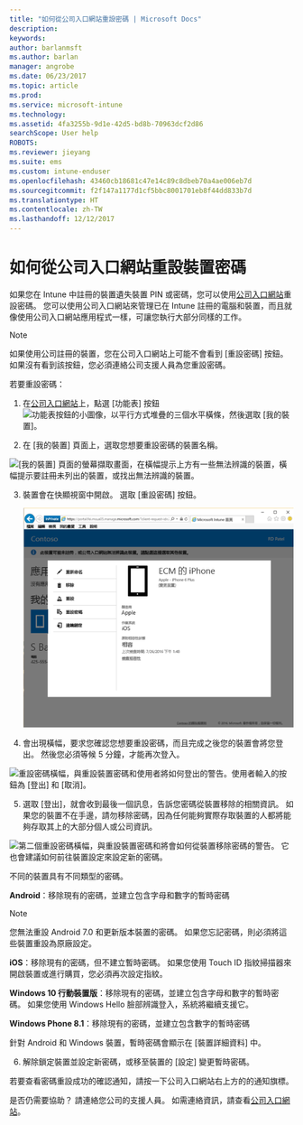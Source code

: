 ```yaml
---
title: "如何從公司入口網站重設密碼 | Microsoft Docs"
description: 
keywords: 
author: barlanmsft
ms.author: barlan
manager: angrobe
ms.date: 06/23/2017
ms.topic: article
ms.prod: 
ms.service: microsoft-intune
ms.technology: 
ms.assetid: 4fa3255b-9d1e-42d5-bd8b-70963dcf2d86
searchScope: User help
ROBOTS: 
ms.reviewer: jieyang
ms.suite: ems
ms.custom: intune-enduser
ms.openlocfilehash: 43460cb18681c47e14c89c8dbeb70a4ae006eb7d
ms.sourcegitcommit: f2f147a1177d1cf5bbc8001701eb8f44dd833b7d
ms.translationtype: HT
ms.contentlocale: zh-TW
ms.lasthandoff: 12/12/2017
---
```

# <a name="how-to-reset-your-device-passcode-from-the-company-portal-website"></a>如何從公司入口網站重設裝置密碼

如果您在 Intune 中註冊的裝置遺失裝置 PIN 或密碼，您可以使用[公司入口網站](https://portal.manage.microsoft.com#HelpDeskDialog)重設密碼。 您可以使用公司入口網站來管理已在 Intune 註冊的電腦和裝置，而且就像使用公司入口網站應用程式一樣，可讓您執行大部分同樣的工作。

> [!NOTE]
> 如果使用公司註冊的裝置，您在公司入口網站上可能不會看到 [重設密碼] 按鈕。 如果沒有看到該按鈕，您必須連絡公司支援人員為您重設密碼。

若要重設密碼：

1.  在[公司入口網站](https://portal.manage.microsoft.com#HelpDeskDialog)上，點選 [功能表] 按鈕![功能表按鈕的小圖像，以平行方式堆疊的三個水平橫條](/intune/media/CP_hamburger_menu.png)，然後選取 [我的裝置]。

2. 在 [我的裝置] 頁面上，選取您想要重設密碼的裝置名稱。

  ![[我的裝置] 頁面的螢幕擷取畫面，在橫幅提示上方有一些無法辨識的裝置，橫幅提示要註冊未列出的裝置，或找出無法辨識的裝置。](./media/macOS_enroll_002_tap_here_banner.png)

3.  裝置會在快顯視窗中開啟。 選取 [重設密碼] 按鈕。

    ![公司入口網站上所選裝置的所有選項，包括重新命名、移除、重設裝置、重設密碼，以及遠端鎖定。 ](./media/iwp-screen-with-all-options.png)

4.  會出現橫幅，要求您確認您想要重設密碼，而且完成之後您的裝置會將您登出。 然後您必須等候 5 分鐘，才能再次登入。

  ![重設密碼橫幅，與重設裝置密碼和使用者將如何登出的警告。使用者輸入的按鈕為 [登出] 和 [取消]。](./media/iwp-reset-passcode-popup.png)

5.  選取 [登出]，就會收到最後一個訊息，告訴您密碼從裝置移除的相關資訊。 如果您的裝置不在手邊，請勿移除密碼，因為任何能夠實際存取裝置的人都將能夠存取其上的大部分個人或公司資訊。 

  ![第二個重設密碼橫幅，與重設裝置密碼和將會如何從裝置移除密碼的警告。 它也會建議如何前往裝置設定來設定新的密碼。](./media/iwp-reset-passcode-2nd-popup.png)

  不同的裝置具有不同類型的密碼。

  **Android**：移除現有的密碼，並建立包含字母和數字的暫時密碼 
  
  > [!NOTE]
  > 您無法重設 Android 7.0 和更新版本裝置的密碼。 如果您忘記密碼，則必須將這些裝置重設為原廠設定。

  **iOS**：移除現有的密碼，但不建立暫時密碼。 如果您使用 Touch ID 指紋掃描器來開啟裝置或進行購買，您必須再次設定指紋。

  **Windows 10 行動裝置版**：移除現有的密碼，並建立包含字母和數字的暫時密碼。 如果您使用 Windows Hello 臉部辨識登入，系統將繼續支援它。
    
  **Windows Phone 8.1**：移除現有的密碼，並建立包含數字的暫時密碼

  針對 Android 和 Windows 裝置，暫時密碼會顯示在 [裝置詳細資料] 中。 

6.  解除鎖定裝置並設定新密碼，或移至裝置的 [設定] 變更暫時密碼。

若要查看密碼重設成功的確認通知，請按一下公司入口網站右上方的的通知旗標。

是否仍需要協助？ 請連絡您公司的支援人員。 如需連絡資訊，請查看[公司入口網站](https://portal.manage.microsoft.com#HelpDeskDialog)。
